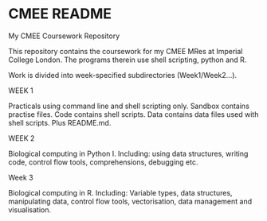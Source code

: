 # CMEE README

My CMEE Coursework Repository

This repository contains the coursework for my CMEE MRes at Imperial College London. The programs therein use shell scripting, python and R. 

Work is divided into week-specified subdirectories (Week1/Week2...).

WEEK 1

Practicals using command line and shell scripting only. Sandbox contains practise files. Code contains shell scripts. Data contains data files used with shell scripts. Plus README.md. 

WEEK 2

Biological computing in Python I. Including: using data structures, writing code, control flow tools, comprehensions, debugging etc.

Week 3

Biological computing in R. Including: Variable types, data structures, manipulating data, control flow tools, vectorisation, data management and visualisation.


